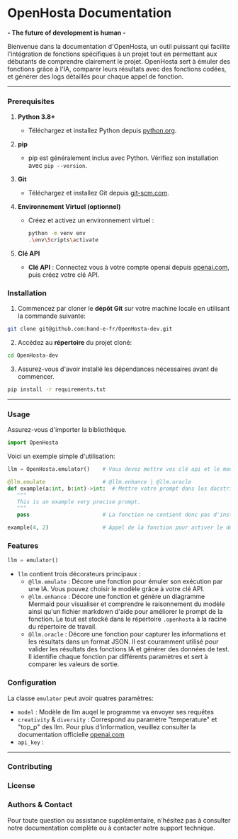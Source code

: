 # OpenHosta Documentation

**- The future of development is human -**

Bienvenue dans la documentation d'OpenHosta, un outil puissant qui facilite l'intégration de fonctions spécifiques à un projet tout en permettant aux débutants de comprendre clairement le projet. OpenHosta sert à émuler des fonctions grâce à l'IA, comparer leurs résultats avec des fonctions codées, et générer des logs détaillés pour chaque appel de fonction. 

---

### Prerequisites

1. **Python 3.8+**
   - Téléchargez et installez Python depuis [python.org](https://www.python.org/downloads/).

2. **pip**
   - pip est généralement inclus avec Python. Vérifiez son installation avec `pip --version`.

3. **Git**
   - Téléchargez et installez Git depuis [git-scm.com](https://git-scm.com/downloads).

4. **Environnement Virtuel (optionnel)**
   - Créez et activez un environnement virtuel :
     ```bash
     python -m venv env
     .\env\Scripts\activate
     ```

5. **Clé API**
   - **Clé API** : Connectez vous à votre compte openai depuis [openai.com](https://openai.com/), puis créez votre clé API.

### Installation

1. Commencez par cloner le **dépôt Git** sur votre machine locale en utilisant la commande suivante:

```bash
git clone git@github.com:hand-e-fr/OpenHosta-dev.git
```

2. Accédez au **répertoire** du projet cloné:

```bash
cd OpenHosta-dev
```

3. Assurez-vous d'avoir installé les dépendances nécessaires avant de commencer.

```bash
pip install -r requirements.txt
```

---

### Usage

Assurez-vous d'importer la bibliothèque.

```python
import OpenHosta
```

Voici un exemple simple d'utilisation:

```python
llm = OpenHosta.emulator()    # Vous devez mettre vos clé api et le modèle en paramètre

@llm.emulate                  # @llm.enhance | @llm.oracle
def example(a:int, b:int)->int:  # Mettre votre prompt dans les docstrings
   """
   This is an example very precise prompt.  
   """
   pass                       # La fonction ne contient donc pas d'instruction

example(4, 2)                 # Appel de la fonction pour activer le décorateur      
```

### Features

```python
llm = emulator()
```

- `llm` contient trois décorateurs principaux :
  - `@llm.emulate` : Décore une fonction pour émuler son exécution par une IA. Vous pouvez choisir le modèle grâce à votre clé API.
  - `@llm.enhance` : Décore une fonction et génère un diagramme Mermaid pour visualiser et comprendre le raisonnement du modèle ainsi qu'un fichier markdown d'aide pour améliorer le prompt de la fonction. Le tout est stocké dans le répertoire `.openhosta` à la racine du répertoire de travail.
  - `@llm.oracle` : Décore une fonction pour capturer les informations et les résultats dans un format JSON. Il est couramment utilisé pour valider les résultats des fonctions IA et générer des données de test. Il identifie chaque fonction par différents paramètres et sert à comparer les valeurs de sortie.

### Configuration

La classe `emulator` peut avoir quatres paramètres:
   - `model` : Modèle de llm auqel le programme va envoyer ses requêtes
   - `creativity` & `diversity` : Correspond au paramètre "temperature" et "top_p" des llm. Pour plus d'information, veuillez consulter la documentation officielle  [openai.com](https://openai.com/)
   - `api_key` :

---

### Contributing

### License

### Authors & Contact

Pour toute question ou assistance supplémentaire, n'hésitez pas à consulter notre documentation complète ou à contacter notre support technique.

